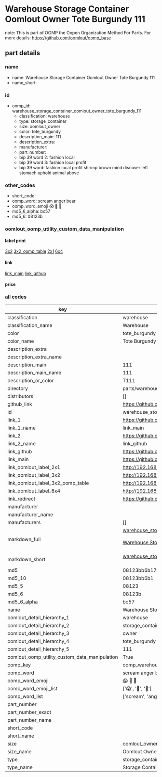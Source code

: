 # Warehouse Storage Container Oomlout Owner Tote Burgundy 111  

note: This is part of OOMP the Oopen Organization Method For Parts. For more details: https://github.com/oomlout/oomp_base

##  part details
  







### name
* name: Warehouse Storage Container Oomlout Owner Tote Burgundy 111
* name_short: 
### id
* oomp_id: warehouse_storage_container_oomlout_owner_tote_burgundy_111
  * classification: warehouse
  * type: storage_container
  * size: oomlout_owner
  * color: tote_burgundy
  * description_main: 111
  * description_extra: 
  * manufacturer: 
  * part_number: 
  * bip 39 word 2: fashion local
  * bip 39 word 3: fashion local profit
  * bip 39 word: fashion local profit shrimp brown mind discover left stomach uphold animal above

### other_codes
* short_code: 
* oomp_word: scream anger bear
* oomp_word_emoji :scream: :anger: :bear:
* md5_6_alpha: bc57
* md5_6: 08123b






### oomlout_oomp_utility_custom_data_manipulation
#### label print
[3x2](http://192.168.1.245:1112/?label=oomp%20bc57)
[3x2_oomp_table](http://192.168.1.108:1112/?label=oomp%20bc57)
[2x1](http://192.168.1.242:1112/?label=oomp%20bc57)
[6x4](http://192.168.1.55:1112/?label=oomp%20bc57)    

#### link

[link_main](https://github.com/oomlout/oomlout_oomp_version_1_messy/tree/main/parts/warehouse_storage_container_oomlout_owner_tote_burgundy_111) [link_github](https://github.com/oomlout/oomlout_oomp_version_1_messy/tree/main/parts/warehouse_storage_container_oomlout_owner_tote_burgundy_111)                             

#### price







### all codes 
| key | value |  
| --- | --- |  
| classification | warehouse |  
| classification_name | Warehouse |  
| color | tote_burgundy |  
| color_name | Tote Burgundy |  
| description_extra |  |  
| description_extra_name |  |  
| description_main | 111 |  
| description_main_name | 111 |  
| description_or_color | T111 |  
| directory | parts/warehouse_storage_container_oomlout_owner_tote_burgundy_111 |  
| distributors | [] |  
| github_link | https://github.com/oomlout/oomlout_oomp_part_src/tree/main/parts/warehouse_storage_container_oomlout_owner_tote_burgundy_111 |  
| id | warehouse_storage_container_oomlout_owner_tote_burgundy_111 |  
| link_1 | https://github.com/oomlout/oomlout_oomp_version_1_messy/tree/main/parts/warehouse_storage_container_oomlout_owner_tote_burgundy_111 |  
| link_1_name | link_main |  
| link_2 | https://github.com/oomlout/oomlout_oomp_version_1_messy/tree/main/parts/warehouse_storage_container_oomlout_owner_tote_burgundy_111 |  
| link_2_name | link_github |  
| link_github | https://github.com/oomlout/oomlout_oomp_version_1_messy/tree/main/parts/warehouse_storage_container_oomlout_owner_tote_burgundy_111 |  
| link_main | https://github.com/oomlout/oomlout_oomp_version_1_messy/tree/main/parts/warehouse_storage_container_oomlout_owner_tote_burgundy_111 |  
| link_oomlout_label_2x1 | http://192.168.1.242:1112/?label=oomp%20bc57 |  
| link_oomlout_label_3x2 | http://192.168.1.245:1112/?label=oomp%20bc57 |  
| link_oomlout_label_3x2_oomp_table | http://192.168.1.108:1112/?label=oomp%20bc57 |  
| link_oomlout_label_6x4 | http://192.168.1.55:1112/?label=oomp%20bc57 |  
| link_redirect | https://github.com/oomlout/oomlout_oomp_version_1_messy/tree/main/parts/warehouse_storage_container_oomlout_owner_tote_burgundy_111 |  
| manufacturer |  |  
| manufacturer_name |  |  
| manufacturers | [] |  
| markdown_full | [warehouse_storage_container_oomlout_owner_tote_burgundy_111](none)<br>[](none)<br>[Warehouse Storage Container Oomlout Owner Tote Burgundy 111](none)<br><br> |  
| markdown_short | [warehouse_storage_container_oomlout_owner_tote_burgundy_111](none)<br><br> |  
| md5 | 08123bb6b17f27de338e8c7357a0d29a |  
| md5_10 | 08123bb6b1 |  
| md5_5 | 08123 |  
| md5_6 | 08123b |  
| md5_6_alpha | bc57 |  
| name | Warehouse Storage Container Oomlout Owner Tote Burgundy 111 |  
| oomlout_detail_hierarchy_1 | warehouse |  
| oomlout_detail_hierarchy_2 | storage_container |  
| oomlout_detail_hierarchy_3 | owner |  
| oomlout_detail_hierarchy_4 | tote_burgundy |  
| oomlout_detail_hierarchy_5 | 111 |  
| oomlout_oomp_utility_custom_data_manipulation | True |  
| oomp_key | oomp_warehouse_storage_container_oomlout_owner_tote_burgundy_111 |  
| oomp_word | scream anger bear |  
| oomp_word_emoji | :scream: :anger: :bear: |  
| oomp_word_emoji_list | [':scream:', ':anger:', ':bear:'] |  
| oomp_word_list | ['scream', 'anger', 'bear'] |  
| part_number |  |  
| part_number_exact |  |  
| part_number_name |  |  
| short_code |  |  
| short_name |  |  
| size | oomlout_owner |  
| size_name | Oomlout Owner |  
| type | storage_container |  
| type_name | Storage Container |  
